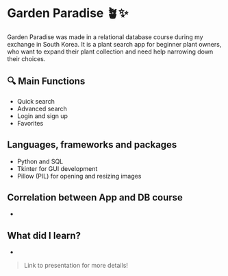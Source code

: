 # Garden Paradise 🪴✨
Garden Paradise was made in a relational database course during my exchange in South Korea. It is a plant search app for beginner plant owners, who want to expand their plant collection and need help narrowing down their choices. 


## 🔍 Main Functions
- Quick search 
- Advanced search
- Login and sign up
- Favorites
  

## Languages, frameworks and packages
- Python and SQL
- Tkinter for GUI development
- Pillow (PIL) for opening and resizing images
  

## Correlation between App and DB course
-


## What did I learn?
-

> Link to presentation for more details! 
